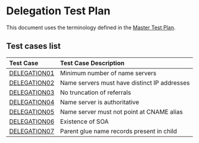 # Delegation Test Plan

This document uses the terminology defined in the [Master Test Plan].


[Master Test Plan]:             ../MasterTestPlan.md
[Test Case README]:             ../README.md

## Test cases list

<!-- Table generated by script updateTestPlanReadme.pl from Zonemaster/Zonemaster utils directory -->

|Test Case |Test Case Description|
|:---------|:--------------------|
|[DELEGATION01](delegation01.md)|Minimum number of name servers   |
|[DELEGATION02](delegation02.md)|Name servers must have distinct IP addresses|
|[DELEGATION03](delegation03.md)|No truncation of referrals|
|[DELEGATION04](delegation04.md)|Name server is authoritative|
|[DELEGATION05](delegation05.md)|Name server must not point at CNAME alias|
|[DELEGATION06](delegation06.md)|Existence of SOA|
|[DELEGATION07](delegation07.md)|Parent glue name records present in child|
